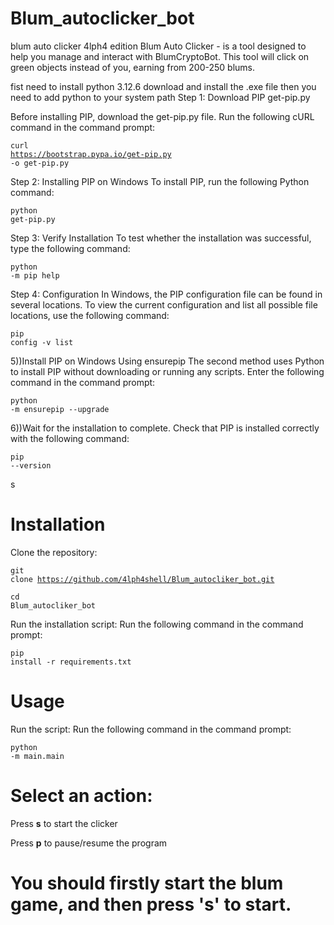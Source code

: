 # Blum_autoclicker_bot
blum auto clicker 4lph4 edition
Blum Auto Clicker - is a tool designed to help you manage and interact with BlumCryptoBot. This tool will click on green objects instead of you, earning from 200-250 blums.

fist need to install python 3.12.6
download and install the .exe file 
then you need to add python to your system path
Step 1: Download PIP get-pip.py

Before installing PIP, download the get-pip.py file. Run the following cURL command in the command prompt:
</pre></header><pre><code class="hljs language-html"><span class="hljs-tag"><span class="hljs-name">curl https://bootstrap.pypa.io/get-pip.py -o get-pip.py</code></pre></div>
Step 2: Installing PIP on Windows
To install PIP, run the following Python command:
</pre></header><pre><code class="hljs language-html"><span class="hljs-tag"><span class="hljs-name">python get-pip.py</code></pre></div>
Step 3: Verify Installation
To test whether the installation was successful, type the following command:
</pre></header><pre><code class="hljs language-html"><span class="hljs-tag"><span class="hljs-name">python -m pip help</code></pre></div>
Step 4: Configuration
In Windows, the PIP configuration file can be found in several locations. To view the current configuration and list all possible file locations, use the following command:
</pre></header><pre><code class="hljs language-html"><span class="hljs-tag"><span class="hljs-name">pip config -v list</code></pre></div>
5))Install PIP on Windows Using ensurepip
The second method uses Python to install PIP without downloading or running any scripts. Enter the following command in the command prompt:
</pre></header><pre><code class="hljs language-html"><span class="hljs-tag"><span class="hljs-name">python -m ensurepip --upgrade</code></pre></div>
6))Wait for the installation to complete. Check that PIP is installed correctly with the following command:
</pre></header><pre><code class="hljs language-html"><span class="hljs-tag"><span class="hljs-name">pip --version</code></pre></div>
s
# Installation
Clone the repository:
</pre></header><pre><code class="hljs language-html"><span class="hljs-tag"><span class="hljs-name">git clone https://github.com/4lph4shell/Blum_autocliker_bot.git </code></pre></div>
</pre></header><pre><code class="hljs language-html"><span class="hljs-tag"><span class="hljs-name">cd Blum_autocliker_bot</code></pre></div>
Run the installation script: Run the following command in the command prompt:
</pre></header><pre><code class="hljs language-html"><span class="hljs-tag"><span class="hljs-name">pip install -r requirements.txt</code></pre></div>
# Usage
Run the script: Run the following command in the command prompt:
</pre></header><pre><code class="hljs language-html"><span class="hljs-tag"><span class="hljs-name">python -m main.main</code></pre></div>

# Select an action:

Press **s** to start the clicker

Press **p** to pause/resume the program

# You should firstly start the blum game, and then press 's' to start.






  
